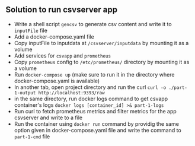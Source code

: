 ## Solution to run csvserver app

- Write a shell script `gencsv` to generate csv content and write it to `inputFile` file
- Add a docker-compose.yaml file
- Copy inputFile to inputdata at `/csvserver/inputdata` by mounting it as a volume
- Add services for `csvapp` and `prometheus`
- Copy `prometheus` config to `/etc/prometheus/` directory by mounting it as a volume
- Run `docker-compose up` (make sure to run it in the directory where docker-compose.yaml is available)
- In another tab, open project directory and run the curl `curl -o ./part-1-output http://localhost:9393/raw`
- in the same directory, run docker logs command to get csvapp container's logs 
`docker logs [container_id] >& part-1-logs`
- Run curl to fetch prometheus metrics and filter metrics for the app csvserver and write to a file
- Run the container using `docker run` command by providig the same option given in docker-compose.yaml file and write the command to `part-1-cmd` file
